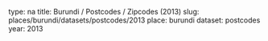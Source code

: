 type: na
title: Burundi / Postcodes / Zipcodes (2013)
slug: places/burundi/datasets/postcodes/2013
place: burundi
dataset: postcodes
year: 2013
